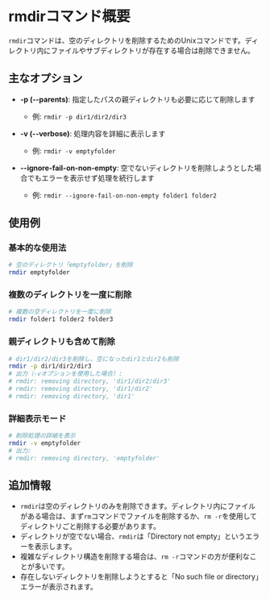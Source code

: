 # rmdirコマンド概要
`rmdir`コマンドは、空のディレクトリを削除するためのUnixコマンドです。ディレクトリ内にファイルやサブディレクトリが存在する場合は削除できません。

## 主なオプション
- **-p (--parents)**: 指定したパスの親ディレクトリも必要に応じて削除します
  - 例: `rmdir -p dir1/dir2/dir3`

- **-v (--verbose)**: 処理内容を詳細に表示します
  - 例: `rmdir -v emptyfolder`

- **--ignore-fail-on-non-empty**: 空でないディレクトリを削除しようとした場合でもエラーを表示せず処理を続行します
  - 例: `rmdir --ignore-fail-on-non-empty folder1 folder2`

## 使用例

### 基本的な使用法
```bash
# 空のディレクトリ「emptyfolder」を削除
rmdir emptyfolder
```

### 複数のディレクトリを一度に削除
```bash
# 複数の空ディレクトリを一度に削除
rmdir folder1 folder2 folder3
```

### 親ディレクトリも含めて削除
```bash
# dir1/dir2/dir3を削除し、空になったdir1とdir2も削除
rmdir -p dir1/dir2/dir3
# 出力（-vオプションを使用した場合）:
# rmdir: removing directory, 'dir1/dir2/dir3'
# rmdir: removing directory, 'dir1/dir2'
# rmdir: removing directory, 'dir1'
```

### 詳細表示モード
```bash
# 削除処理の詳細を表示
rmdir -v emptyfolder
# 出力:
# rmdir: removing directory, 'emptyfolder'
```

## 追加情報
- `rmdir`は空のディレクトリのみを削除できます。ディレクトリ内にファイルがある場合は、まず`rm`コマンドでファイルを削除するか、`rm -r`を使用してディレクトリごと削除する必要があります。
- ディレクトリが空でない場合、`rmdir`は「Directory not empty」というエラーを表示します。
- 複雑なディレクトリ構造を削除する場合は、`rm -r`コマンドの方が便利なことが多いです。
- 存在しないディレクトリを削除しようとすると「No such file or directory」エラーが表示されます。